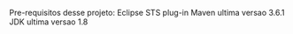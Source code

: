 Pre-requisitos desse projeto:
Eclipse STS plug-in 
Maven ultima versao 3.6.1
JDK ultima versao 1.8

